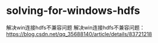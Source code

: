 # solving-for-windows-hdfs
解决win连接hdfs不兼容问题
解决win连接hdfs不兼容问题：https://blog.csdn.net/qq_35688140/article/details/83721218
